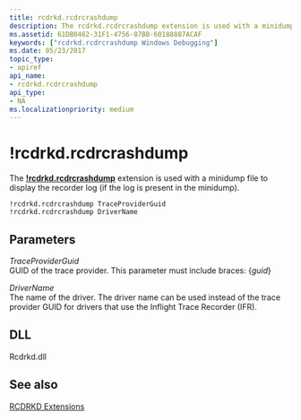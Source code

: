 ```yaml
---
title: rcdrkd.rcdrcrashdump
description: The rcdrkd.rcdrcrashdump extension is used with a minidump file to display the recorder log (if the log is present in the minidump).
ms.assetid: 61DB0462-31F1-4756-87BB-60188887ACAF
keywords: ["rcdrkd.rcdrcrashdump Windows Debugging"]
ms.date: 05/23/2017
topic_type:
- apiref
api_name:
- rcdrkd.rcdrcrashdump
api_type:
- NA
ms.localizationpriority: medium
---
```


# !rcdrkd.rcdrcrashdump


The [**!rcdrkd.rcdrcrashdump**](-usb3kd-device-info.md) extension is used with a minidump file to display the recorder log (if the log is present in the minidump).

```dbgcmd
!rcdrkd.rcdrcrashdump TraceProviderGuid
!rcdrkd.rcdrcrashdump DriverName
```

## <span id="ddk__devobj_dbg"></span><span id="DDK__DEVOBJ_DBG"></span>Parameters


<span id="_______TraceProviderGuid______"></span><span id="_______traceproviderguid______"></span><span id="_______TRACEPROVIDERGUID______"></span> *TraceProviderGuid*   
GUID of the trace provider. This parameter must include braces: {*guid*}

<span id="_______DriverName______"></span><span id="_______drivername______"></span><span id="_______DRIVERNAME______"></span> *DriverName*   
The name of the driver. The driver name can be used instead of the trace provider GUID for drivers that use the Inflight Trace Recorder (IFR).

## <span id="DLL"></span><span id="dll"></span>DLL


Rcdrkd.dll

## <span id="see_also"></span>See also


[RCDRKD Extensions](rcdrkd-extensions.md)

 

 






